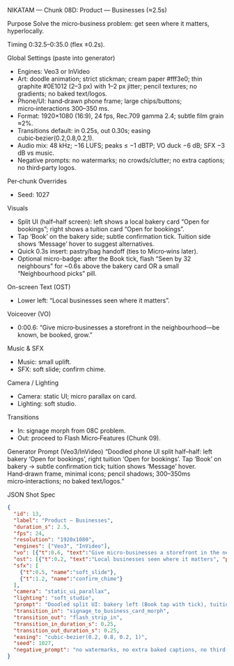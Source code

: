 NIKATAM — Chunk 08D: Product — Businesses (≈2.5s)

Purpose
Solve the micro‑business problem: get seen where it matters, hyperlocally.

Timing
0:32.5–0:35.0 (flex ±0.2s).

Global Settings (paste into generator)
- Engines: Veo3 or InVideo
- Art: doodle animation; strict stickman; cream paper #fff3e0; thin graphite #0E1012 (2–3 px) with 1–2 px jitter; pencil textures; no gradients; no baked text/logos.
- Phone/UI: hand‑drawn phone frame; large chips/buttons; micro‑interactions 300–350 ms.
- Format: 1920×1080 (16:9), 24 fps, Rec.709 gamma 2.4; subtle film grain ≈2%.
- Transitions default: in 0.25s, out 0.30s; easing cubic‑bezier(0.2,0.8,0.2,1).
- Audio mix: 48 kHz; −16 LUFS; peaks ≤ −1 dBTP; VO duck −6 dB; SFX −3 dB vs music.
- Negative prompts: no watermarks; no crowds/clutter; no extra captions; no third‑party logos.

Per‑chunk Overrides
- Seed: 1027

Visuals
- Split UI (half–half screen): left shows a local bakery card “Open for bookings”; right shows a tuition card “Open for bookings”.
- Tap ‘Book’ on the bakery side; subtle confirmation tick. Tuition side shows ‘Message’ hover to suggest alternatives.
- Quick 0.3s insert: pastry/bag handoff (ties to Micro‑wins later).
 - Optional micro-badge: after the Book tick, flash “Seen by 32 neighbours” for ~0.6s above the bakery card OR a small “Neighbourhood picks” pill.

On-screen Text (OST)
- Lower left: “Local businesses seen where it matters”.

Voiceover (VO)
- 0:00.6: “Give micro‑businesses a storefront in the neighbourhood—be known, be booked, grow.”

Music & SFX
- Music: small uplift.
- SFX: soft slide; confirm chime.

Camera / Lighting
- Camera: static UI; micro parallax on card.
- Lighting: soft studio.

Transitions
- In: signage morph from 08C problem.
- Out: proceed to Flash Micro‑Features (Chunk 09).

Generator Prompt (Veo3/InVideo)
“Doodled phone UI split half–half: left bakery ‘Open for bookings’, right tuition ‘Open for bookings’. Tap ‘Book’ on bakery → subtle confirmation tick; tuition shows ‘Message’ hover. Hand‑drawn frame, minimal icons; pencil shadows; 300–350ms micro‑interactions; no baked text/logos.”

JSON Shot Spec
```json
{
  "id": 13,
  "label": "Product — Businesses",
  "duration_s": 2.5,
  "fps": 24,
  "resolution": "1920x1080",
  "engines": ["Veo3", "InVideo"],
  "vo": [{"t":0.6, "text":"Give micro‑businesses a storefront in the neighbourhood—be known, be booked, grow."}],
  "ost": [{"t":0.2, "text":"Local businesses seen where it matters", "pos":"ll"}],
  "sfx": [
    {"t":0.5, "name":"soft_slide"},
    {"t":1.2, "name":"confirm_chime"}
  ],
  "camera": "static_ui_parallax",
  "lighting": "soft_studio",
  "prompt": "Doodled split UI: bakery left (Book tap with tick), tuition right (Message hover); smooth micro‑interactions; no baked text.",
  "transition_in": "signage_to_business_card_morph",
  "transition_out": "flash_strip_in",
  "transition_in_duration_s": 0.25,
  "transition_out_duration_s": 0.25,
  "easing": "cubic-bezier(0.2, 0.8, 0.2, 1)",
  "seed": 1027,
  "negative_prompt": "no watermarks, no extra baked captions, no third-party logos"
}
```


